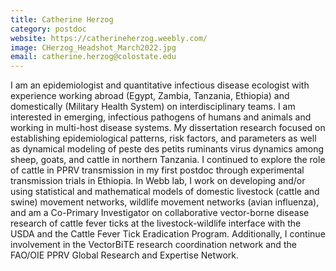 ```yaml
---
title: Catherine Herzog
category: postdoc
website: https://catherineherzog.weebly.com/
image: CHerzog_Headshot_March2022.jpg
email: catherine.herzog@colostate.edu
---
```


I am an epidemiologist and quantitative infectious disease ecologist with experience working abroad (Egypt, Zambia, Tanzania, Ethiopia) and domestically (Military Health System) on interdisciplinary teams. I am interested in emerging, infectious pathogens of humans and animals and working in multi-host disease systems. My dissertation research focused on establishing epidemiological patterns, risk factors, and parameters as well as dynamical modeling of peste des petits ruminants virus dynamics among sheep, goats, and cattle in northern Tanzania. I continued to explore the role of cattle in PPRV transmission in my first postdoc through experimental transmission trials in Ethiopia. In Webb lab, I work on developing and/or using statistical and mathematical models of domestic livestock (cattle and swine) movement networks, wildlife movement networks (avian influenza), and am a Co-Primary Investigator on collaborative vector-borne disease research of cattle fever ticks at the livestock-wildlife interface with the USDA and the Cattle Fever Tick Eradication Program. Additionally, I continue involvement in the VectorBiTE research coordination network and the FAO/OIE PPRV Global Research and Expertise Network. 
